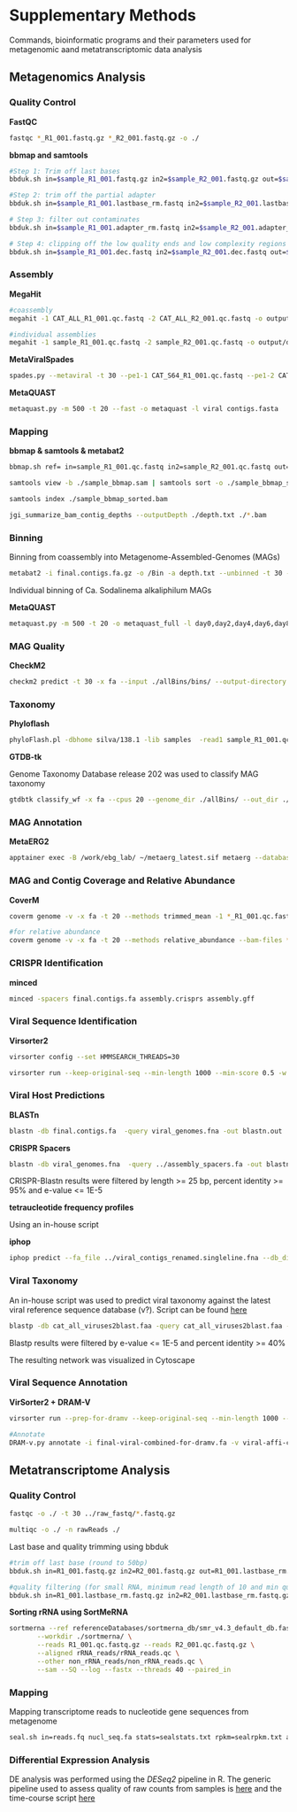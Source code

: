 # Supplementary Methods

Commands, bioinformatic programs and their parameters used for metagenomic aand metatranscriptomic data analysis

## Metagenomics Analysis

### Quality Control

**FastQC**

```bash
fastqc *_R1_001.fastq.gz *_R2_001.fastq.gz -o ./
```

**bbmap and samtools**

```bash
#Step 1: Trim off last bases
bbduk.sh in=$sample_R1_001.fastq.gz in2=$sample_R2_001.fastq.gz out=$sample_R1_001.lastbase_rm.fastq out2=$sample_R2_001.lastbase_rm.fastq ftm=5

#Step 2: trim off the partial adapter
bbduk.sh in=$sample_R1_001.lastbase_rm.fastq in2=$sample_R2_001.lastbase_rm.fastq out=$sample_R1_001.adapter_rm.fastq out2=$sample_R2_001.adapter_rm.fastq ref=~/data/Programs/Metagenomics/bbmap/resources/adapters.fa tbo tpe k=23 mink=11 hdist=1 ktrim=r

# Step 3: filter out contaminates
bbduk.sh in=$sample_R1_001.adapter_rm.fastq in2=$sample_R2_001.adapter_rm.fastq out=$sample_R1_001.dec.fastq out2=$sample_R2_001.dec.fastq outm=$sample_contaminates.fq ref=~/data/Programs/Metagenomics/bbmap/resources/phix_adapters.fa.gz k=31 hdist=1 stats=$sample_stats.txt

# Step 4: clipping off the low quality ends and low complexity regions (high entropy; AAAAAAA)
bbduk.sh in=$sample_R1_001.dec.fastq in2=$sample_R2_001.dec.fastq out=$sample_R1_001.qc.fastq out2=$sample_R2_001.qc.fastq qtrim=rl trimq=15 minlength=30 entropy=0.5
```

### Assembly

**MegaHit**

```bash
#coassembly
megahit -1 CAT_ALL_R1_001.qc.fastq -2 CAT_ALL_R2_001.qc.fastq -o output/dir

#individual assemblies
megahit -1 sample_R1_001.qc.fastq -2 sample_R2_001.qc.fastq -o output/dir/S52

```

**MetaViralSpades**

```bash
spades.py --metaviral -t 30 --pe1-1 CAT_S64_R1_001.qc.fastq --pe1-2 CAT_S64_R2_001.qc.fastq --pe2-1 CAT_S65_R1_001.qc.fastq --pe2-2 CAT_S65_R2_001.qc.fastq --pe3-1 CAT_S66_R1_001.qc.fastq --pe3-2 CAT_S66_R2_001.qc.fastq --pe4-1 CAT_S70_R1_001.qc.fastq --pe4-2 CAT_S70_R2_001.qc.fastq -o ./S64_65_66_70_viralSpades/
```

**MetaQUAST**

```bash
metaquast.py -m 500 -t 20 --fast -o metaquast -l viral contigs.fasta
```

### Mapping

**bbmap & samtools & metabat2**

```bash
bbmap.sh ref= in=sample_R1_001.qc.fastq in2=sample_R2_001.qc.fastq out=./sample_bbmap.sam covstats=./sample_bbmap_covstats.txt scafstats=./sample_bbmap_scafstats.txt threads=20 minid=0.95 ambiguous=toss

samtools view -b ./sample_bbmap.sam | samtools sort -o ./sample_bbmap_sorted.bam

samtools index ./sample_bbmap_sorted.bam

jgi_summarize_bam_contig_depths --outputDepth ./depth.txt ./*.bam
```

### Binning

Binning from coassembly into Metagenome-Assembled-Genomes (MAGs)

```bash
metabat2 -i final.contigs.fa.gz -o /Bin -a depth.txt --unbinned -t 30 -v
```

Individual binning of Ca. Sodalinema alkaliphilum MAGs

**MetaQUAST**

```bash
metaquast.py -m 500 -t 20 -o metaquast_full -l day0,day2,day4,day6,day8,day9 day0/final.contigs.fa day2/final.contigs.fa day4/final.contigs.fa day6/final.contigs.fa day8/final.contigs.fa day9/final.contigs.fa -r phormidium_ref.fasta
```

### MAG Quality

**CheckM2**

```bash
checkm2 predict -t 30 -x fa --input ./allBins/bins/ --output-directory ./Checkm2
```


### Taxonomy

**Phyloflash**

```bash
phyloFlash.pl -dbhome silva/138.1 -lib samples  -read1 sample_R1_001.qc.fastq -read2 sample_R2_001.qc.fastq -readlength 150
```

**GTDB-tk**

Genome Taxonomy Database release 202 was used to classify MAG taxonomy

```bash
gtdbtk classify_wf -x fa --cpus 20 --genome_dir ./allBins/ --out_dir ./ --pplacer_cpus 20
```

### MAG Annotation

**MetaERG2**

```bash
apptainer exec -B /work/ebg_lab/ ~/metaerg_latest.sif metaerg --database_dir /referenceDatabases/metaerg_database/ --path_to_signalp /referenceDatabases/metaerg_database/ --path_to_tmhmm /referenceDatabases/metaerg_database/ --contig_file ./allBins/ --rename_genomes --rename_contigs --cpus 40 --file_extension .fna
```

### MAG and Contig Coverage and Relative Abundance

**CoverM**

```bash
coverm genome -v -x fa -t 20 --methods trimmed_mean -1 *_R1_001.qc.fastq -2 *_R2_001.qc.fastq --genome-fasta-directory bins --bam-file-cache-directory ./coverm_bam -o out_genome_coverage.tsv

#for relative abundance
coverm genome -v -x fa -t 20 --methods relative_abundance --bam-files *.bam -s '~' -o output_relative_abundances.tsv
```

### CRISPR Identification

**minced**

```bash
minced -spacers final.contigs.fa assembly.crisprs assembly.gff
```

### Viral Sequence Identification

**Virsorter2**

```bash
virsorter config --set HMMSEARCH_THREADS=30

virsorter run --keep-original-seq --min-length 1000 --min-score 0.5 -w ./pass1 -i ../final.contigs.fa.gz --include-groups dsDNAphage,ssDNA -j 30 all
```

### Viral Host Predictions

**BLASTn**

```bash
blastn -db final.contigs.fa  -query viral_genomes.fna -out blastn.out
```

**CRISPR Spacers**

```bash
blastn -db viral_genomes.fna  -query ../assembly_spacers.fa -out blastn.out -task "blastn-short" -outfmt 6 -dust no
```
CRISPR-Blastn results were filtered by length >= 25 bp, percent identity >= 95% and e-value <= 1E-5 

**tetraucleotide frequency profiles**

Using an in-house script

**iphop**

```bash
iphop predict --fa_file ../viral_contigs_renamed.singleline.fna --db_dir /work/ebg_lab/referenceDatabases/iphop/db/ --out_dir iphop_output/
```

### Viral Taxonomy

An in-house script was used to predict viral taxonomy against the latest viral reference sequence database (v?). Script can be found [here]()

```bash
blastp -db cat_all_viruses2blast.faa -query cat_all_viruses2blast.faa -out VCproteins_refseq_selfblastp_hsp1.out -outfmt 6 -num_threads 20 -max_hsps 1
```
Blastp results were filtered by e-value <= 1E-5 and percent identity >= 40%

The resulting network was visualized in Cytoscape

### Viral Sequence Annotation

**VirSorter2 + DRAM-V**

```bash
virsorter run --prep-for-dramv --keep-original-seq --min-length 1000 --min-score 0.5 -w ./pass1 -i viral_genomes.fasta --include-groups dsDNAphage,ssDNA -j 50 all

#Annotate
DRAM-v.py annotate -i final-viral-combined-for-dramv.fa -v viral-affi-contigs-for-dramv.tab -o ./dramv/ --threads 30
```

## Metatranscriptome Analysis

### Quality Control

```bash
fastqc -o ./ -t 30 ../raw_fastq/*.fastq.gz

multiqc -o ./ -n rawReads ./
```

Last base and quality trimming using bbduk

```bash
#trim off last base (round to 50bp)
bbduk.sh in=R1_001.fastq.gz in2=R2_001.fastq.gz out=R1_001.lastbase_rm.fastq.gz out2=R2_001.lastbase_rm.fastq.gz ftm=5

#quality filtering (for small RNA, minimum read length of 10 and min quality of 15)
bbduk.sh in=R1_001.lastbase_rm.fastq.gz in2=R2_001.lastbase_rm.fastq.gz  out=R1_001.qc.fastq.gz out2=R2_001.qc.fastq.gz qtrim=rl trimq=15 minlength=10
```

**Sorting rRNA using SortMeRNA**

```bash
sortmerna --ref referenceDatabases/sortmerna_db/smr_v4.3_default_db.fasta \
       --workdir ./sortmerna/ \
       --reads R1_001.qc.fastq.gz --reads R2_001.qc.fastq.gz \
       --aligned rRNA_reads/rRNA_reads.qc \
       --other non_rRNA_reads/non_rRNA_reads.qc \
       --sam --SQ --log --fastx --threads 40 --paired_in
```

### Mapping

Mapping transcriptome reads to nucleotide gene sequences from metagenome

```bash
seal.sh in=reads.fq nucl_seq.fa stats=sealstats.txt rpkm=sealrpkm.txt ambig=all
```

### Differential Expression Analysis

DE analysis was performed using the *DESeq2* pipeline in R. The generic pipeline used to assess quality of raw counts from samples is [here](vmkhot/Metagenome-workflows/Metatranscriptomics/R-scripts/deseq2_script_sample_QC.R) and the time-course script [here](vmkhot/Metagenome-workflows/Metatranscriptomics/R-scripts/deseq2_time_course_script_cyano.R)

